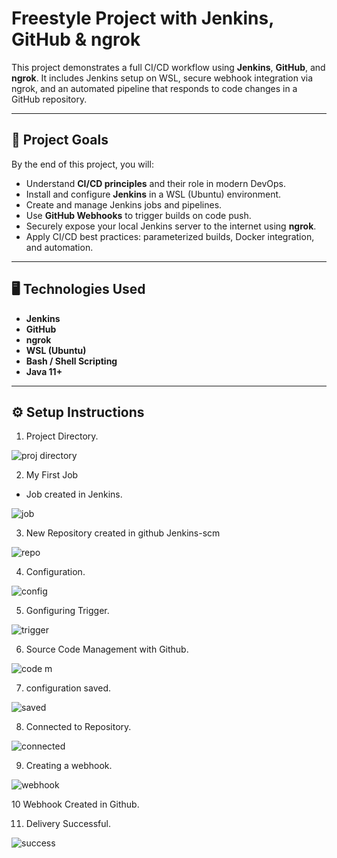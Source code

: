 # Freestyle Project with Jenkins, GitHub & ngrok

This project demonstrates a full CI/CD workflow using **Jenkins**, **GitHub**, and **ngrok**. It includes Jenkins setup on WSL, secure webhook integration via ngrok, and an automated pipeline that responds to code changes in a GitHub repository.

---

## 🚀 Project Goals

By the end of this project, you will:

- Understand **CI/CD principles** and their role in modern DevOps.
- Install and configure **Jenkins** in a WSL (Ubuntu) environment.
- Create and manage Jenkins jobs and pipelines.
- Use **GitHub Webhooks** to trigger builds on code push.
- Securely expose your local Jenkins server to the internet using **ngrok**.
- Apply CI/CD best practices: parameterized builds, Docker integration, and automation.

---

## 🖥️ Technologies Used

- **Jenkins**
- **GitHub**
- **ngrok**
- **WSL (Ubuntu)**
- **Bash / Shell Scripting**
- **Java 11+**

---

## ⚙️ Setup Instructions

1. Project Directory.

![proj directory](image.png)

2. My First Job

- Job created in Jenkins.

![job](image-1.png)

3. New Repository created in github Jenkins-scm

![repo](image-2.png)

4. Configuration.

![config](image-3.png)

5. Gonfiguring Trigger.

![trigger](image-4.png)

6. Source Code Management with Github.

![code m](image-5.png)

7. configuration saved.

![saved](image-6.png)

8. Connected to Repository.

![connected](image-7.png)

9. Creating a webhook.

![webhook](image-8.png)

10 Webhook Created in Github.


11. Delivery Successful.

![success](image-10.png)
